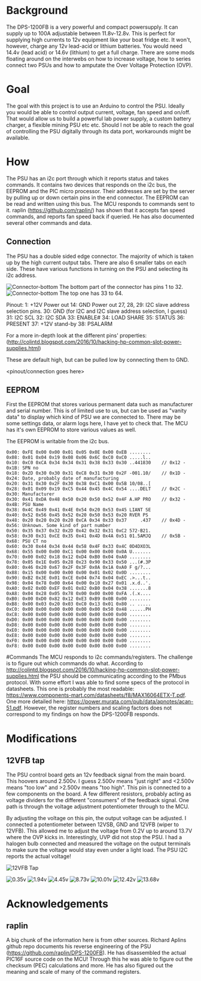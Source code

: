 # Background
The DPS-1200FB is a very powerful and compact powersupply. It can supply up to 100A adjustable between 11.8v-12.8v. This is perfect for supplying high currents to 12v equipment like your boat fridge etc. It won't, however, charge any 12v lead-acid or lithium batteries. You would need 14.4v (lead acid) or 14.6v (lithium) to get a full charge. There are some mods floating around on the interwebs on how to increase voltage, how to series connect two PSUs and how to amputate the Over Voltage Protection (OVP). 

# Goal
The goal with this project is to use an Arduino to control the PSU. Ideally you would be able to control output current, voltage, fan speed and on/off. That would allow us to build a powerful lab power supply, a custom battery charger, a flexible mining PSU etc etc. Should I not be able to reach the goal of controlling the PSU digitally through its data port, workarounds might be available.

# How
The PSU has an i2c port through which it reports status and takes commands. It contains two devices that responds on the i2c bus, the EEPROM and the PIC micro processor. Their addresses are set by the server by pulling up or down certain pins in the end connector. The EEPROM can be read and written using this bus. The MCU responds to commands sent to it. raplin (https://github.com/raplin/) has shown that it accepts fan speed commands, and reports fan speed back if queried. He has also documented several other commands and data.

## Connection
The PSU has a double sided edge connector. The majority of which is taken up by the high current output tabs. There are also 6 smaller tabs on each side. These have various functions in turning on the PSU and selecting its i2c address.

![Connector-bottom](https://github.com/slundell/dps_charger/raw/master/doc/images/connector-bottom.jpg)
The bottom part of the connector has pins 1 to 32.
![Connector-bottom](https://github.com/slundell/dps_charger/raw/master/doc/images/connector-top.jpg)
 The top one has 33 to 64.

Pinout:
1: +12V Power out
14: GND Power out
27, 28, 29: I2C slave address selection pins. 
30: GND (for I2C and I2C slave address selection, I guess)
31: I2C SCL
32: I2C SDA
33: ENABLE#
34: LOAD SHARE
35: STATUS
36: PRESENT
37: +12V stand-by
38: PSALARM



For a more in-depth look at the different pins' properties: (http://colintd.blogspot.com/2016/10/hacking-hp-common-slot-power-supplies.html)


These are default high, but can be pulled low by connecting them to GND.

<pinout/connection goes here>

## EEPROM
First the EEPROM that stores various permanent data such as manufacturer and serial number. This is of limited use to us, but can be used as "vanity data" to display which kind of PSU we are connected to. There may be some settings data, or alarm logs here, I have yet to check that. The MCU has it's own EEPROM to store various values as well.

The EEPROM is writable from the i2c bus.


```
0x00: 0xFE 0x00 0x00 0x01 0x05 0x0E 0x00 0xEB ........
0x08: 0x01 0x04 0x19 0x08 0x06 0x6C 0xC0 0xC0 .....l..
0x10: 0xC0 0xCA 0x34 0x34 0x31 0x38 0x33 0x30 ..441830    // 0x12 - 0x1B: SPN no
0x18: 0x2D 0x30 0x30 0x31 0xC8 0x31 0x30 0x2F -001.10/    // 0x1D - 0x24: Date, probably date of manufacturing
0x20: 0x31 0x30 0x2F 0x30 0x38 0xC1 0x00 0x5B 10/08..[
0x28: 0x01 0x09 0x19 0xC5 0x44 0x45 0x4C 0x54 ....DELT    // 0x2C - 0x30: Manufacturer
0x30: 0x41 0xDA 0x48 0x50 0x20 0x50 0x52 0x4F A.HP PRO    // 0x32 - 0x4B: PSU Name 
0x38: 0x4C 0x49 0x41 0x4E 0x54 0x20 0x53 0x45 LIANT SE
0x40: 0x52 0x56 0x45 0x52 0x20 0x50 0x53 0x20 RVER PS
0x48: 0x20 0x20 0x20 0x20 0xCA 0x34 0x33 0x37     .437    // 0x4D - 0x56: Unknown. Some kind of part number
0x50: 0x35 0x37 0x32 0x2D 0x42 0x32 0x31 0xC2 572-B21.
0x58: 0x30 0x31 0xCE 0x35 0x41 0x4D 0x4A 0x51 01.5AMJQ    // 0x5B - 0x68: PSU CT no
0x60: 0x30 0x44 0x34 0x44 0x58 0x4F 0x33 0x4C 0D4DXO3L
0x68: 0x55 0x00 0x00 0xC1 0x00 0x00 0x00 0x0A U.......
0x70: 0x00 0x02 0x18 0x12 0xD4 0xB0 0x04 0xA0 ........
0x78: 0x05 0x1E 0x05 0x28 0x23 0x90 0x33 0x50 ...(#.3P
0x80: 0x46 0x20 0x67 0x2F 0x3F 0x0A 0x1A 0xA0 F g/?...
0x88: 0x15 0x00 0x00 0x00 0x00 0x01 0x02 0x0D ........
0x90: 0xB2 0x3E 0x01 0xCE 0x04 0x74 0x04 0xEC .>...t..
0x98: 0x04 0x78 0x00 0x64 0x00 0x10 0x27 0x01 .x.d..'.
0xA0: 0x02 0x0D 0xEF 0x01 0x82 0xB0 0x04 0x38 .......8
0xA8: 0x04 0x28 0x05 0x78 0x00 0x00 0x00 0xFA .(.x....
0xB0: 0x00 0xD0 0x82 0x12 0xE3 0xB9 0x0B 0x00 ........
0xB8: 0x00 0x03 0x20 0x03 0xC0 0x13 0x01 0x80 .. .....
0xC0: 0x00 0x00 0x00 0x00 0x00 0x00 0x50 0x48 ......PH
0xC8: 0x00 0x00 0x00 0x00 0x00 0x00 0x00 0x00 ........
0xD0: 0x00 0x00 0x00 0x00 0x00 0x00 0x00 0x00 ........
0xD8: 0x00 0x00 0x00 0x00 0x00 0x00 0x00 0x00 ........
0xE0: 0x00 0x00 0x00 0x00 0x00 0x00 0x00 0x00 ........
0xE8: 0x00 0x00 0x00 0x00 0x00 0x00 0x00 0x00 ........
0xF0: 0x00 0x00 0x00 0x00 0x00 0x00 0x00 0x00 ........
0xF8: 0x00 0x00 0x00 0x00 0x00 0x00 0x00 0x00 ........
```

#Commands
The MCU responds to i2c commands/registers. The challenge is to figure out which commands do what. According to http://colintd.blogspot.com/2016/10/hacking-hp-common-slot-power-supplies.html the PSU should be communicating according to the PMbus protocol. With some effort I was able to find some specs of the protocol in datasheets. This one is probably the most readable: https://www.components-mart.com/datasheets/f8/MAX16064ETX-T.pdf. One more detailed here: https://power.murata.com/pub/data/apnotes/acan-51.pdf. However, the register numbers and scaling factors does not correspond to my findings on how the DPS-1200FB responds. 

<checksum goes here>

# Modifications

## 12VFB tap
The PSU control board gets an 12v feedback signal from the main board. This hoovers around 2.500v. I guess 2.500v means "just right" and <2.500v means "too low" and >2.500v means "too high". This pin is connected to a few components on the board. A few different resistors, probably acting as voltage dividers for the different "consumers" of the feedback signal. One path is through the voltage adjustment potentiometer through to the MCU.

By adjusting the voltage on this pin, the output voltage can be adjusted. I connected a potentiometer between 12VSB, GND and 12VFB (wiper to 12VFB). This allowed me to adjust the voltage from 0.2V up to around 13.7V where the OVP kicks in. Interestingly, UVP did not stop the PSU. I had a halogen bulb connected and measured the voltage on the output terminals to make sure the voltage would stay even under a light load. The PSU I2C reports the actual voltage!

![12VFB Tap](https://github.com/slundell/dps_charger/raw/master/doc/images/12FB-tap.jpg)

![0.35v](https://github.com/slundell/dps_charger/raw/master/doc/images/0_35v.jpg)
![1.94v](https://github.com/slundell/dps_charger/raw/master/doc/images/1_94v.jpg)
![4.45v](https://github.com/slundell/dps_charger/raw/master/doc/images/4_45v.jpg)
![8.73v](https://github.com/slundell/dps_charger/raw/master/doc/images/8_73v.jpg)
![10.01v](https://github.com/slundell/dps_charger/raw/master/doc/images/10_01v.jpg)
![12.42v](https://github.com/slundell/dps_charger/raw/master/doc/images/12_42v.jpg)
![13.68v](https://github.com/slundell/dps_charger/raw/master/doc/images/13_68v.jpg)



# Acknowledgements
## raplin
A big chunk of the information here is from other sources. Richard Aplins github repo documents his reverse engineering of the PSU (https://github.com/raplin/DPS-1200FB). He has disassembled the actual PIC16F source code on the MCU! Through this he was able to figure out the checksum (PEC) calculations and more. He has also figured out the meaning and scale of many of the command registers. 

